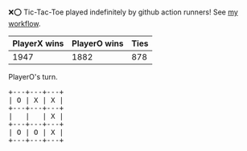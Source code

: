 :x::o: Tic-Tac-Toe played indefinitely by github action runners! See [my workflow](.github/workflows/play.yaml).

|PlayerX wins|PlayerO wins|Ties|
|-|-|-|
|1947|1882|878|

PlayerO's turn.

<pre>
+---+---+---+
| O | X | X |
+---+---+---+
|   |   | X |
+---+---+---+
| O | O | X |
+---+---+---+
</pre>